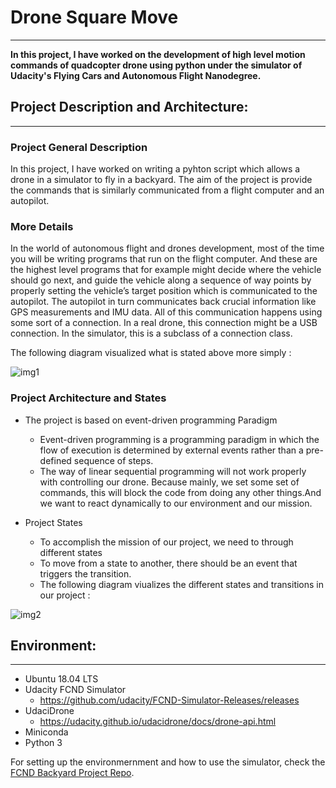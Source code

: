 # **Drone Square Move**
---

**In this project, I have worked on the development of high level motion commands of quadcopter drone using python under the simulator of Udacity's Flying Cars and Autonomous Flight Nanodegree.**

## Project Description and Architecture:
---
### Project General Description
In this project, I have worked on writing a pyhton script which allows a drone in a simulator to fly in a backyard.
The aim of the project is provide the commands that is similarly communicated from a flight computer and an autopilot. 

### More Details
In the world of autonomous flight and drones development, most of the time you will be writing programs that run on the flight computer. And these are the highest level programs that for example might decide where the vehicle should go next, and guide the vehicle along a sequence of way points by properly setting the vehicle’s target position which is communicated to the autopilot.
The autopilot in turn communicates back crucial information like GPS measurements and IMU data.
All of this communication happens using some sort of a connection. In a real drone, this connection might be a USB connection. In the simulator, this is a subclass of a connection class.

The following diagram visualized what is stated above more simply :

![img1](https://i.imgur.com/CaK6TpW.png)


### Project Architecture and States
- The project is based on event-driven programming Paradigm
   - Event-driven programming is a programming paradigm in which the flow of execution is determined by external events rather than a pre-defined sequence of steps.
   - The way of linear sequential programming will not work properly with controlling our drone.
Because mainly, we set some set of commands, this will block the code from doing any other things.And we want to react dynamically to our environment and our mission.

- Project States
   -  To accomplish the mission of our project, we need to through different states
   -  To move from a state to another, there should be an event that triggers the transition.
   -  The following diagram viualizes the different states and transitions in our project :

![img2](https://i.imgur.com/Fgmx1xA.png)

## Environment:
---
* Ubuntu 18.04 LTS
* Udacity FCND Simulator
   * https://github.com/udacity/FCND-Simulator-Releases/releases
* UdaciDrone
   * https://udacity.github.io/udacidrone/docs/drone-api.html
* Miniconda
* Python 3

For setting up the environmernment and how to use the simulator, check the [FCND Backyard Project Repo](https://github.com/udacity/FCND-Backyard-Flyer).

